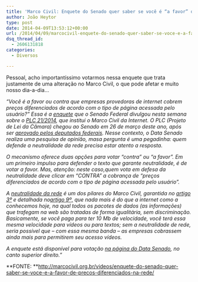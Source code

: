 ```yaml
---
title: 'Marco Civil: Enquete do Senado quer saber se você é “a favor” de “preços diferenciados” na rede'
author: João Heytor
type: post
date: 2014-04-09T13:53:12+00:00
url: /2014/04/09/marcocivil-enquete-do-senado-quer-saber-se-voce-e-a-favor-de-precos-diferenciados-na-rede/
dsq_thread_id:
  - 2606131818
categories:
  - Diversos

---
```

Pessoal, acho importantíssimo votarmos nessa enquete que trata justamente de uma alteração no Marco Civil, o que pode afetar e muito nosso dia-a-dia&#8230;

_“Você é a favor ou contra que empresas provedoras de internet cobrem preços diferenciados de acordo com o tipo de página acessada pelo usuário?” Essa é a <a title="Portal de Notícias - Senado Federal" href="http://www.senado.gov.br/noticias/DataSenado/" target="_blank" class="broken_link">enquete</a> que o Senado Federal divulgou nesta semana sobre o <a title="Senado - PLC - PROJETO DE LEI DA CÂMARA, Nº 21 de 2014" href="http://www.senado.gov.br/atividade/materia/detalhes.asp?p_cod_mate=116682" target="_blank">PLC 21/2014</a>, que institui o Marco Civil da Internet. O PLC (Projeto de Lei da Câmara) chegou ao Senado em 26 de março deste ano, após ser <a title="O dia em que o Mundo olhou para o Brasil: 25/03/2014" href="http://marcocivil.org.br/noticias/o-dia-em-que-o-mundo-olhou-para-o-brasil-25032014/" target="_blank" class="broken_link">aprovado pelos deputados federais</a>. Nesse contexto, o Data Senado realiza uma pesquisa de opinião, masa pergunta é uma pegadinha: quem defende a neutralidade da rede precisa estar atento a resposta._

_O mecanismo oferece duas opções para votar “contra” ou “a favor”. Em um primeiro impulso para defender o texto que garante neutralidade, é de votar a favor. Mas, atenção: neste caso,quem vota em defesa da neutralidade deve clicar em “CONTRA” a cobrança de “preços diferenciados de acordo com o tipo de página acessada pelo usuário”._

_A <a title="Neutralidade de Rede" href="http://marcocivil.org.br/videos/marco-civil-e-a-neutralidade-de-rede/" target="_blank" class="broken_link">neutralidade da rede</a> é um dos pilares do Marco Civil, garantida no <a title="Marco Civil da Internet no Brasil: texto aprovado na Câmara dos Deputados" href="http://marcocivil.org.br/o-projeto-de-lei/marco-civil-da-internet-no-brasil-texto-aprovado-na-camara-dos-deputados/" target="_blank" class="broken_link">artigo 3º</a> e detalhada no<a title="Marco Civil da Internet no Brasil: texto aprovado na Câmara dos Deputados" href="http://marcocivil.org.br/o-projeto-de-lei/marco-civil-da-internet-no-brasil-texto-aprovado-na-camara-dos-deputados/" target="_blank" class="broken_link">artigo 9º,</a> que nada mais é do que a internet como a conhecemos hoje, na qual todos os pacotes de dados (as informações) que trafegam na web são tratadas de forma igualitária, sem discriminação. Basicamente, se você paga para ter 10 Mb de velocidade, você terá essa mesma velocidade para vídeos ou para textos; sem a neutralidade de rede, seria possível que – com essa mesma banda – as empresas cobrassem ainda mais para permitirem seu acesso vídeos._

_A enquete está disponível para votação <a title="Portal de Notícias - Senado Federal" href="http://www.senado.gov.br/noticias/DataSenado/" target="_blank" class="broken_link">na página do Data Senado</a>, no canto superior direito.&#8221;_

**FONTE: **<a href="http://marcocivil.org.br/videos/enquete-do-senado-quer-saber-se-voce-e-a-favor-de-precos-diferenciados-na-rede/" target="_blank" class="broken_link">http://marcocivil.org.br/videos/enquete-do-senado-quer-saber-se-voce-e-a-favor-de-precos-diferenciados-na-rede/</a>